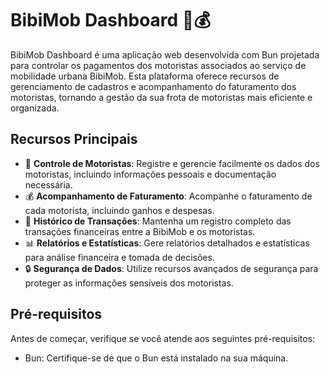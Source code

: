 # BibiMob Dashboard 🚗💰

BibiMob Dashboard é uma aplicação web desenvolvida com Bun projetada para controlar os pagamentos dos motoristas associados ao serviço de mobilidade urbana BibiMob. Esta plataforma oferece recursos de gerenciamento de cadastros e acompanhamento do faturamento dos motoristas, tornando a gestão da sua frota de motoristas mais eficiente e organizada.

## Recursos Principais

- 🚗 **Controle de Motoristas**: Registre e gerencie facilmente os dados dos motoristas, incluindo informações pessoais e documentação necessária.
- 💰 **Acompanhamento de Faturamento**: Acompanhe o faturamento de cada motorista, incluindo ganhos e despesas.
- 📝 **Histórico de Transações**: Mantenha um registro completo das transações financeiras entre a BibiMob e os motoristas.
- 📊 **Relatórios e Estatísticas**: Gere relatórios detalhados e estatísticas para análise financeira e tomada de decisões.
- 🔒 **Segurança de Dados**: Utilize recursos avançados de segurança para proteger as informações sensíveis dos motoristas.

## Pré-requisitos

Antes de começar, verifique se você atende aos seguintes pré-requisitos:

- Bun: Certifique-se de que o Bun está instalado na sua máquina.
